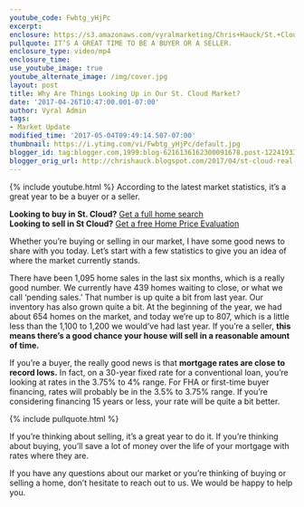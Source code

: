 ```yaml
---
youtube_code: Fwbtg_yHjPc
excerpt:
enclosure: https://s3.amazonaws.com/vyralmarketing/Chris+Hauck/St.+Cloud+Real+Estate+Your+latest+St.+Cloud+market+update.mp4
pullquote: IT’S A GREAT TIME TO BE A BUYER OR A SELLER.
enclosure_type: video/mp4
enclosure_time:
use_youtube_image: true
youtube_alternate_image: /img/cover.jpg
layout: post
title: Why Are Things Looking Up in Our St. Cloud Market?
date: '2017-04-26T10:47:00.001-07:00'
author: Vyral Admin
tags:
- Market Update
modified_time: '2017-05-04T09:49:14.507-07:00'
thumbnail: https://i.ytimg.com/vi/Fwbtg_yHjPc/default.jpg
blogger_id: tag:blogger.com,1999:blog-6216136162300091678.post-1224193356457032249
blogger_orig_url: http://chrishauck.blogspot.com/2017/04/st-cloud-real-estate-your-latest-st.html
---
```

{% include youtube.html %}
According to the latest market statistics, it’s a great year to be a buyer or a seller.

**Looking to buy in St. Cloud?**  <a href="https://www.coldwellbankerhomes.com/minnesota/" target="_blank">Get a full home search</a><br>
**Looking to sell in St Cloud?** <a href="https://www.coldwellbankerhomes.com/mn/saint-cloud/agent/christopher-chris-hauck/aid_36032/" target="_blank">Get a free Home Price Evaluation</a><br>

Whether you’re buying or selling in our market, I have some good news to share with you today. Let’s start with a few statistics to give you an idea of where the market currently stands.

There have been 1,095 home sales in the last six months, which is a really good number. We currently have 439 homes waiting to close, or what we call ‘pending sales.’ That number is up quite a bit from last year. Our inventory has also grown quite a bit. At the beginning of the year, we had about 654 homes on the market, and today we’re up to 807, which is a little less than the 1,100 to 1,200 we would’ve had last year. If you’re a seller, **this means there’s a good chance your house will sell in a reasonable amount of time.**

If you’re a buyer, the really good news is that **mortgage rates are close to record lows.** In fact, on a 30-year fixed rate for a conventional loan, you’re looking at rates in the 3.75% to 4% range. For FHA or first-time buyer financing, rates will probably be in the 3.5% to 3.75% range. If you’re considering financing 15 years or less, your rate will be quite a bit better.

{% include pullquote.html %}

If you’re thinking about selling, it’s a great year to do it. If you’re thinking about buying, you’ll save a lot of money over the life of your mortgage with rates where they are.

If you have any questions about our market or you’re thinking of buying or selling a home, don’t hesitate to reach out to us. We would be happy to help you.
